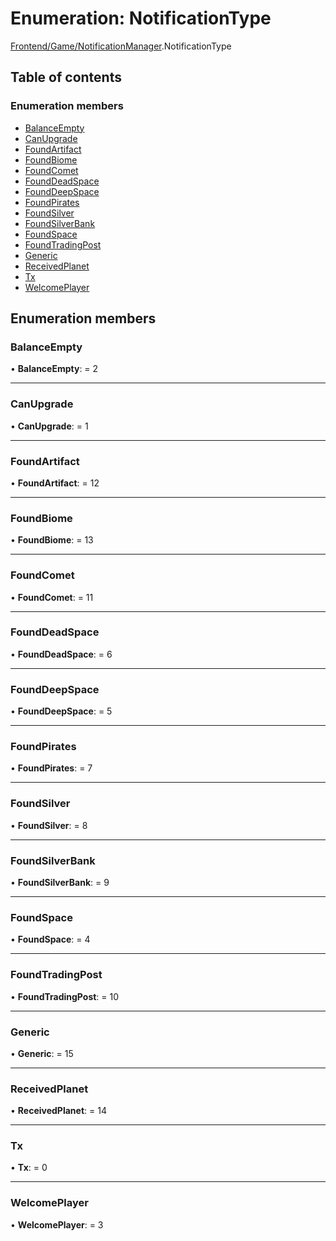 # Enumeration: NotificationType

[Frontend/Game/NotificationManager](../modules/frontend_game_notificationmanager.md).NotificationType

## Table of contents

### Enumeration members

- [BalanceEmpty](frontend_game_notificationmanager.notificationtype.md#balanceempty)
- [CanUpgrade](frontend_game_notificationmanager.notificationtype.md#canupgrade)
- [FoundArtifact](frontend_game_notificationmanager.notificationtype.md#foundartifact)
- [FoundBiome](frontend_game_notificationmanager.notificationtype.md#foundbiome)
- [FoundComet](frontend_game_notificationmanager.notificationtype.md#foundcomet)
- [FoundDeadSpace](frontend_game_notificationmanager.notificationtype.md#founddeadspace)
- [FoundDeepSpace](frontend_game_notificationmanager.notificationtype.md#founddeepspace)
- [FoundPirates](frontend_game_notificationmanager.notificationtype.md#foundpirates)
- [FoundSilver](frontend_game_notificationmanager.notificationtype.md#foundsilver)
- [FoundSilverBank](frontend_game_notificationmanager.notificationtype.md#foundsilverbank)
- [FoundSpace](frontend_game_notificationmanager.notificationtype.md#foundspace)
- [FoundTradingPost](frontend_game_notificationmanager.notificationtype.md#foundtradingpost)
- [Generic](frontend_game_notificationmanager.notificationtype.md#generic)
- [ReceivedPlanet](frontend_game_notificationmanager.notificationtype.md#receivedplanet)
- [Tx](frontend_game_notificationmanager.notificationtype.md#tx)
- [WelcomePlayer](frontend_game_notificationmanager.notificationtype.md#welcomeplayer)

## Enumeration members

### BalanceEmpty

• **BalanceEmpty**: = 2

---

### CanUpgrade

• **CanUpgrade**: = 1

---

### FoundArtifact

• **FoundArtifact**: = 12

---

### FoundBiome

• **FoundBiome**: = 13

---

### FoundComet

• **FoundComet**: = 11

---

### FoundDeadSpace

• **FoundDeadSpace**: = 6

---

### FoundDeepSpace

• **FoundDeepSpace**: = 5

---

### FoundPirates

• **FoundPirates**: = 7

---

### FoundSilver

• **FoundSilver**: = 8

---

### FoundSilverBank

• **FoundSilverBank**: = 9

---

### FoundSpace

• **FoundSpace**: = 4

---

### FoundTradingPost

• **FoundTradingPost**: = 10

---

### Generic

• **Generic**: = 15

---

### ReceivedPlanet

• **ReceivedPlanet**: = 14

---

### Tx

• **Tx**: = 0

---

### WelcomePlayer

• **WelcomePlayer**: = 3

